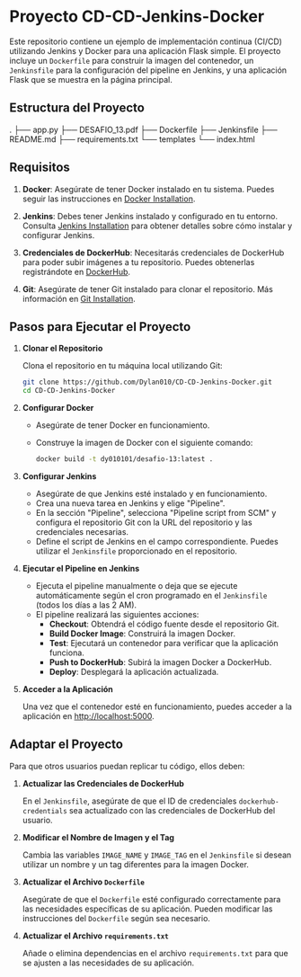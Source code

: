 
# Proyecto CD-CD-Jenkins-Docker

Este repositorio contiene un ejemplo de implementación continua (CI/CD) utilizando Jenkins y Docker para una aplicación Flask simple. El proyecto incluye un `Dockerfile` para construir la imagen del contenedor, un `Jenkinsfile` para la configuración del pipeline en Jenkins, y una aplicación Flask que se muestra en la página principal.

## Estructura del Proyecto

.
├── app.py
├── DESAFIO_13.pdf
├── Dockerfile
├── Jenkinsfile
├── README.md
├── requirements.txt
└── templates
    └── index.html

## Requisitos

1. **Docker**: Asegúrate de tener Docker instalado en tu sistema. Puedes seguir las instrucciones en [Docker Installation](https://docs.docker.com/get-docker/).

2. **Jenkins**: Debes tener Jenkins instalado y configurado en tu entorno. Consulta [Jenkins Installation](https://www.jenkins.io/doc/book/installing/) para obtener detalles sobre cómo instalar y configurar Jenkins.

3. **Credenciales de DockerHub**: Necesitarás credenciales de DockerHub para poder subir imágenes a tu repositorio. Puedes obtenerlas registrándote en [DockerHub](https://hub.docker.com/).

4. **Git**: Asegúrate de tener Git instalado para clonar el repositorio. Más información en [Git Installation](https://git-scm.com/book/en/v2/Getting-Started-Installing-Git).

## Pasos para Ejecutar el Proyecto

1. **Clonar el Repositorio**

   Clona el repositorio en tu máquina local utilizando Git:

   ```bash
   git clone https://github.com/Dylan010/CD-CD-Jenkins-Docker.git
   cd CD-CD-Jenkins-Docker
   ```

2. **Configurar Docker**

   - Asegúrate de tener Docker en funcionamiento.
   - Construye la imagen de Docker con el siguiente comando:

     ```bash
     docker build -t dy010101/desafio-13:latest .
     ```

3. **Configurar Jenkins**

   - Asegúrate de que Jenkins esté instalado y en funcionamiento.
   - Crea una nueva tarea en Jenkins y elige "Pipeline".
   - En la sección "Pipeline", selecciona "Pipeline script from SCM" y configura el repositorio Git con la URL del repositorio y las credenciales necesarias.
   - Define el script de Jenkins en el campo correspondiente. Puedes utilizar el `Jenkinsfile` proporcionado en el repositorio.

4. **Ejecutar el Pipeline en Jenkins**

   - Ejecuta el pipeline manualmente o deja que se ejecute automáticamente según el cron programado en el `Jenkinsfile` (todos los días a las 2 AM).
   - El pipeline realizará las siguientes acciones:
     - **Checkout**: Obtendrá el código fuente desde el repositorio Git.
     - **Build Docker Image**: Construirá la imagen Docker.
     - **Test**: Ejecutará un contenedor para verificar que la aplicación funciona.
     - **Push to DockerHub**: Subirá la imagen Docker a DockerHub.
     - **Deploy**: Desplegará la aplicación actualizada.

5. **Acceder a la Aplicación**

   Una vez que el contenedor esté en funcionamiento, puedes acceder a la aplicación en [http://localhost:5000](http://localhost:5000).

## Adaptar el Proyecto

Para que otros usuarios puedan replicar tu código, ellos deben:

1. **Actualizar las Credenciales de DockerHub**

   En el `Jenkinsfile`, asegúrate de que el ID de credenciales `dockerhub-credentials` sea actualizado con las credenciales de DockerHub del usuario.

2. **Modificar el Nombre de Imagen y el Tag**

   Cambia las variables `IMAGE_NAME` y `IMAGE_TAG` en el `Jenkinsfile` si desean utilizar un nombre y un tag diferentes para la imagen Docker.

3. **Actualizar el Archivo `Dockerfile`**

   Asegúrate de que el `Dockerfile` esté configurado correctamente para las necesidades específicas de su aplicación. Pueden modificar las instrucciones del `Dockerfile` según sea necesario.

4. **Actualizar el Archivo `requirements.txt`**

   Añade o elimina dependencias en el archivo `requirements.txt` para que se ajusten a las necesidades de su aplicación.


